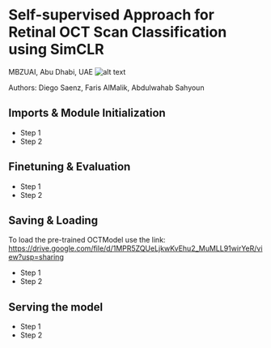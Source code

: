 # Self-supervised Approach for Retinal OCT Scan Classification using SimCLR

MBZUAI, Abu Dhabi, UAE ![alt text](https://mbzuai.ac.ae/application/themes/mbzuai/dist/images/mbzuai_logo_white.png)

Authors: Diego Saenz, Faris AlMalik, Abdulwahab Sahyoun 




## Imports & Module Initialization
* Step 1
* Step 2
## Finetuning & Evaluation
* Step 1
* Step 2
## Saving & Loading
To load the pre-trained OCTModel use the link: https://drive.google.com/file/d/1MPR5ZQUeLjkwKvEhu2_MuMLL91wirYeR/view?usp=sharing
* Step 1
* Step 2
## Serving the model
* Step 1
* Step 2
